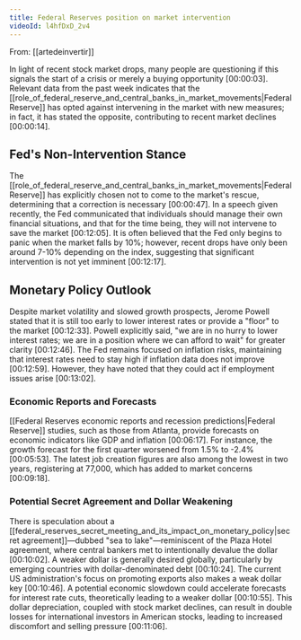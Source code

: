 ```yaml
---
title: Federal Reserves position on market intervention
videoId: l4hfDxD_2v4
---
```


From: [[artedeinvertir]] <br/> 

In light of recent stock market drops, many people are questioning if this signals the start of a crisis or merely a buying opportunity <a class="yt-timestamp" data-t="00:00:03">[00:00:03]</a>. Relevant data from the past week indicates that the [[role_of_federal_reserve_and_central_banks_in_market_movements|Federal Reserve]] has opted against intervening in the market with new measures; in fact, it has stated the opposite, contributing to recent market declines <a class="yt-timestamp" data-t="00:00:14">[00:00:14]</a>.

## Fed's Non-Intervention Stance

The [[role_of_federal_reserve_and_central_banks_in_market_movements|Federal Reserve]] has explicitly chosen not to come to the market's rescue, determining that a correction is necessary <a class="yt-timestamp" data-t="00:00:47">[00:00:47]</a>. In a speech given recently, the Fed communicated that individuals should manage their own financial situations, and that for the time being, they will not intervene to save the market <a class="yt-timestamp" data-t="00:12:05">[00:12:05]</a>. It is often believed that the Fed only begins to panic when the market falls by 10%; however, recent drops have only been around 7-10% depending on the index, suggesting that significant intervention is not yet imminent <a class="yt-timestamp" data-t="00:12:17">[00:12:17]</a>.

## Monetary Policy Outlook

Despite market volatility and slowed growth prospects, Jerome Powell stated that it is still too early to lower interest rates or provide a "floor" to the market <a class="yt-timestamp" data-t="00:12:33">[00:12:33]</a>. Powell explicitly said, "we are in no hurry to lower interest rates; we are in a position where we can afford to wait" for greater clarity <a class="yt-timestamp" data-t="00:12:46">[00:12:46]</a>. The Fed remains focused on inflation risks, maintaining that interest rates need to stay high if inflation data does not improve <a class="yt-timestamp" data-t="00:12:59">[00:12:59]</a>. However, they have noted that they could act if employment issues arise <a class="yt-timestamp" data-t="00:13:02">[00:13:02]</a>.

### Economic Reports and Forecasts
[[Federal Reserves economic reports and recession predictions|Federal Reserve]] studies, such as those from Atlanta, provide forecasts on economic indicators like GDP and inflation <a class="yt-timestamp" data-t="00:06:17">[00:06:17]</a>. For instance, the growth forecast for the first quarter worsened from 1.5% to -2.4% <a class="yt-timestamp" data-t="00:05:53">[00:05:53]</a>. The latest job creation figures are also among the lowest in two years, registering at 77,000, which has added to market concerns <a class="yt-timestamp" data-t="00:09:18">[00:09:18]</a>.

### Potential Secret Agreement and Dollar Weakening
There is speculation about a [[federal_reserves_secret_meeting_and_its_impact_on_monetary_policy|secret agreement]]—dubbed "sea to lake"—reminiscent of the Plaza Hotel agreement, where central bankers met to intentionally devalue the dollar <a class="yt-timestamp" data-t="00:10:02">[00:10:02]</a>. A weaker dollar is generally desired globally, particularly by emerging countries with dollar-denominated debt <a class="yt-timestamp" data-t="00:10:24">[00:10:24]</a>. The current US administration's focus on promoting exports also makes a weak dollar key <a class="yt-timestamp" data-t="00:10:46">[00:10:46]</a>. A potential economic slowdown could accelerate forecasts for interest rate cuts, theoretically leading to a weaker dollar <a class="yt-timestamp" data-t="00:10:55">[00:10:55]</a>. This dollar depreciation, coupled with stock market declines, can result in double losses for international investors in American stocks, leading to increased discomfort and selling pressure <a class="yt-timestamp" data-t="00:11:06">[00:11:06]</a>.